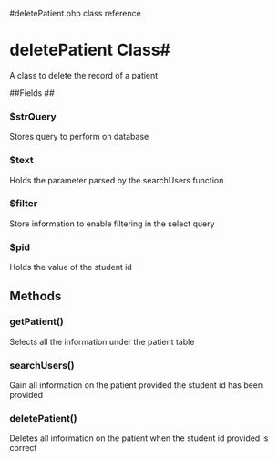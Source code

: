 #deletePatient.php class reference

# deletePatient Class#

A class to delete the record of a patient

##Fields ##
### $strQuery ###
Stores query to perform on database

### $text ###
Holds the parameter parsed by the searchUsers function

### $filter ###
Store information to enable filtering in the select query

### $pid ###
Holds the value of the student id

## Methods ##
### getPatient() ###
Selects all the information under the patient table 

### searchUsers() ###
Gain all information on the patient provided the student id has been provided

### deletePatient() ###
Deletes all information on the patient when the student id provided is correct
